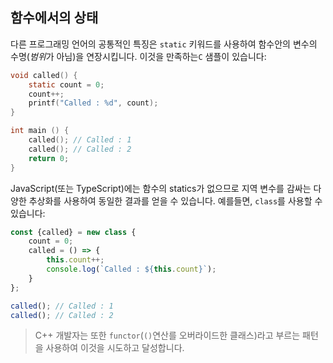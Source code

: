 ## 함수에서의 상태
다른 프로그래밍 언어의 공통적인 특징은 `static` 키워드를 사용하여 함수안의 변수의 수명(*범위*가 아님)을 연장시킵니다. 이것을 만족하는`C` 샘플이 있습니다:

```c
void called() {
    static count = 0;
    count++;
    printf("Called : %d", count);
}

int main () {
    called(); // Called : 1
    called(); // Called : 2
    return 0;
}
```

JavaScript(또는 TypeScript)에는 함수의 statics가 없으므로 지역 변수를 감싸는 다양한 추상화를 사용하여 동일한 결과를 얻을 수 있습니다. 예를들면, `class`를 사용할 수 있습니다:

```ts
const {called} = new class {
    count = 0;
    called = () => {
        this.count++;
        console.log(`Called : ${this.count}`);
    }
};

called(); // Called : 1
called(); // Called : 2
```

> C++ 개발자는 또한 `functor`(`()`연산를 오버라이드한 클래스)라고 부르는 패턴을 사용하여 이것을 시도하고 달성합니다.
